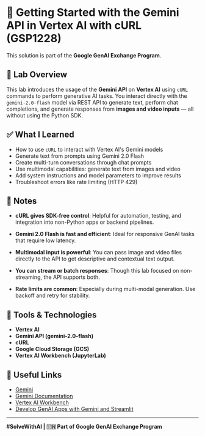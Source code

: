 # 🚀 Getting Started with the Gemini API in Vertex AI with cURL (GSP1228)

This solution is part of the **Google GenAI Exchange Program**.

## 📌 Lab Overview

This lab introduces the usage of the **Gemini API** on **Vertex AI** using `cURL` commands to perform generative AI tasks. You interact directly with the `gemini-2.0-flash` model via REST API to generate text, perform chat completions, and generate responses from **images and video inputs** — all without using the Python SDK.

## ✅ What I Learned

- How to use `cURL` to interact with Vertex AI's Gemini models  
- Generate text from prompts using Gemini 2.0 Flash  
- Create multi-turn conversations through chat prompts  
- Use multimodal capabilities: generate text from images and video  
- Add system instructions and model parameters to improve results  
- Troubleshoot errors like rate limiting (HTTP 429)

## 📝 Notes

- **cURL gives SDK-free control**: Helpful for automation, testing, and integration into non-Python apps or backend pipelines.
  
- **Gemini 2.0 Flash is fast and efficient**: Ideal for responsive GenAI tasks that require low latency.

- **Multimodal input is powerful**: You can pass image and video files directly to the API to get descriptive and contextual text output.

- **You can stream or batch responses**: Though this lab focused on non-streaming, the API supports both.

- **Rate limits are common**: Especially during multi-modal generation. Use backoff and retry for stability.

## 🧪 Tools & Technologies

- **Vertex AI**
- **Gemini API (gemini-2.0-flash)**
- **cURL**
- **Google Cloud Storage (GCS)**
- **Vertex AI Workbench (JupyterLab)**

## 🔗 Useful Links

- [Gemini](https://deepmind.google/models/gemini/)
- [Gemini Documentation](https://cloud.google.com/vertex-ai/generative-ai/docs/learn/models#gemini-models)
- [Vertex AI Workbench](https://cloud.google.com/vertex-ai/docs/workbench/introduction)
- [Develop GenAI Apps with Gemini and Streamlit](https://www.cloudskillsboost.google/)

---

**#SolveWithAI | 🇮🇳 Part of Google GenAI Exchange Program**
